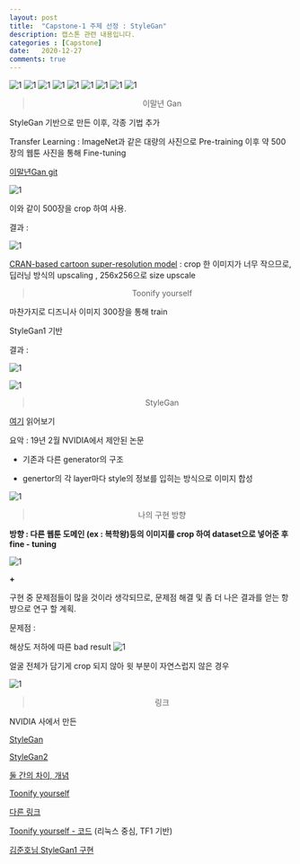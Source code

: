 ```yaml
---
layout: post
title:  "Capstone-1 주제 선정 : StyleGan"
description: 캡스톤 관련 내용입니다.
categories : [Capstone]
date:   2020-12-27
comments: true
---
```


![1](/assets/img/Capstone/1227/10.PNG)
![1](/assets/img/Capstone/1227/11.PNG)
![1](/assets/img/Capstone/1227/12.PNG)
![1](/assets/img/Capstone/1227/13.PNG)
![1](/assets/img/Capstone/1227/14.PNG)
![1](/assets/img/Capstone/1227/15.PNG)
![1](/assets/img/Capstone/1227/16.PNG)
![1](/assets/img/Capstone/1227/17.PNG)
![1](/assets/img/Capstone/1227/18.PNG)






<blockquote align="center">  이말년 Gan </blockquote>

StyleGan 기반으로 만든 이후, 각종 기법 추가

Transfer Learning : ImageNet과 같은 대량의 사진으로 Pre-training 이후 약 500장의 웹툰 사진을 통해 Fine-tuning

[이말년Gan git](https://github.com/bryandlee/malnyun_faces)

![1](/assets/img/Capstone/1227/1.PNG)

이와 같이 500장을 crop 하여 사용.

결과 : 

![1](/assets/img/Capstone/1227/6.PNG)




[ CRAN-based cartoon super-resolution model](https://github.com/yu45020/Waifu2x) : crop 한 이미지가 너무 작으므로, 딥러닝 방식의 upscaling , 256x256으로 size upscale


<blockquote align="center">  Toonify yourself </blockquote>

마찬가지로 디즈니사 이미지 300장을 통해 train

StyleGan1 기반

결과 : 


![1](/assets/img/Capstone/1227/3.PNG)

![1](/assets/img/Capstone/1227/2.PNG)



<blockquote align="center">  StyleGan </blockquote>

[여기](https://blog.lunit.io/2019/02/25/a-style-based-generator-architecture-for-generative-adversarial-networks/) 읽어보기

요악 : 19년 2월 NVIDIA에서 제안된 논문

- 기존과 다른 generator의 구조 

- genertor의 각 layer마다 style의 정보를 입히는 방식으로 이미지 합성

![1](/assets/img/Capstone/1227/5.PNG)


<blockquote align="center">  나의 구현 방향 </blockquote>

**방향  : 다른 웹툰 도메인 (ex : 복학왕)등의 이미지를 crop 하여 dataset으로 넣어준 후 fine - tuning**

![1](/assets/img/Capstone/1227/4.PNG)

**+**

구현 중 문제점들이 많을 것이라 생각되므로, 문제점 해결 및 좀 더 나은 결과를 얻는 항뱡으로 연구 할 계획.

문제점 : 


해상도 저하에 따른 bad result
![1](/assets/img/Capstone/1227/yoon.PNG)

얼굴 전체가 담기게 crop 되지 않아 윗 부분이 자연스럽지 않은 경우

![1](/assets/img/Capstone/1227/yoo.PNG)



<blockquote align="center">  링크 </blockquote>

NVIDIA 사에서 만든

[StyleGan](https://arxiv.org/pdf/1812.04948.pdf)


[StyleGan2](https://blog.lunit.io/2019/02/25/a-style-based-generator-architecture-for-generative-adversarial-networks/)


[둘 간의 차이, 개념](https://ichi.pro/ko/gan-stylegan-mich-stylegan2-78734789272217)

[Toonify yourself](https://toonify.justinpinkney.com/)

[다른 링크](https://www.justinpinkney.com/toonify-yourself/)

[Toonify yourself - 코드](https://github.com/justinpinkney/stylegan2)
(리눅스 중심, TF1 기반)

[김준호님 StyleGan1 구현](https://m.blog.naver.com/PostView.nhn?blogId=ken7005&logNo=221582540495&proxyReferer=https:%2F%2Fwww.google.com%2F)
